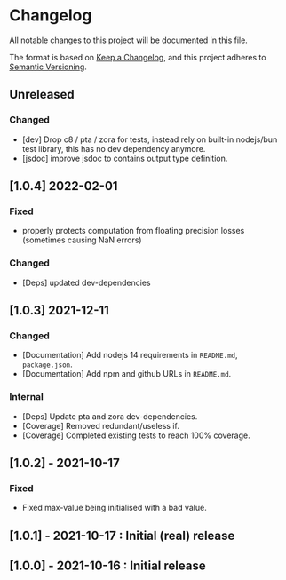 # Changelog

All notable changes to this project will be documented in this file.

The format is based on [Keep a Changelog](https://keepachangelog.com/en/1.0.0/),
and this project adheres to [Semantic Versioning](https://semver.org/spec/v2.0.0.html).

## Unreleased

### Changed

* [dev] Drop c8 / pta / zora for tests, instead rely on built-in nodejs/bun test library, this has no dev dependency anymore.
* [jsdoc] improve jsdoc to contains output type definition.

## [1.0.4] 2022-02-01

### Fixed

* properly protects computation from floating precision losses (sometimes causing NaN errors)

### Changed

* [Deps] updated dev-dependencies

## [1.0.3] 2021-12-11

### Changed

* [Documentation] Add nodejs 14 requirements in `README.md`, `package.json`.
* [Documentation] Add npm and github URLs in `README.md`.

### Internal

* [Deps] Update pta and zora dev-dependencies.
* [Coverage] Removed redundant/useless if.
* [Coverage] Completed existing tests to reach 100% coverage.

## [1.0.2] - 2021-10-17

### Fixed

* Fixed max-value being initialised with a bad value.

## [1.0.1] - 2021-10-17 : Initial (real) release

## [1.0.0] - 2021-10-16 : Initial release

